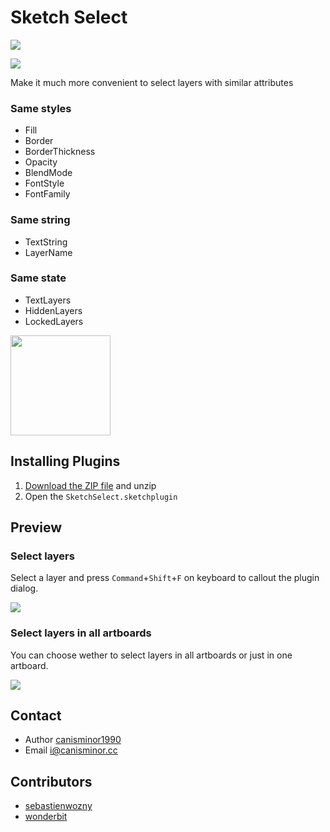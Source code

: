 # Sketch Select
![](https://badges.sketchpacks.com/plugins/cm.sketch.select/version.svg)

![](https://o4j4l4n7h.qnssl.com/2017-08-04-cover_select.png)

Make it much more convenient to select layers with similar attributes

### Same styles

- Fill
- Border
- BorderThickness
- Opacity
- BlendMode
- FontStyle
- FontFamily

### Same string

- TextString
- LayerName

### Same state

- TextLayers
- HiddenLayers
- LockedLayers

<a href="http://bit.ly/SketchRunnerWebsite">
  <img src="http://sketchrunner.com/img/badge_white.png" width="160">
</a>

## Installing Plugins

1. [Download the ZIP file](https://github.com/canisminor1990/sketch-select/archive/master.zip) and unzip
2. Open the `SketchSelect.sketchplugin`

## Preview

### Select layers

Select a layer and press `Command`+`Shift`+`F` on keyboard to callout the plugin dialog.

![](http://i.imgur.com/Hly5g1r.png)

### Select layers in all artboards

You can choose wether to select layers in all artboards or just in one artboard.

![](http://i.imgur.com/xkma6Lb.png)

## Contact

* Author [canisminor1990](https://github.com/canisminor1990)
* Email <i@canisminor.cc>

## Contributors

* [sebastienwozny](https://github.com/sebastienwozny)
* [wonderbit](https://github.com/wonderbit/sketch-select-similar-layers)
